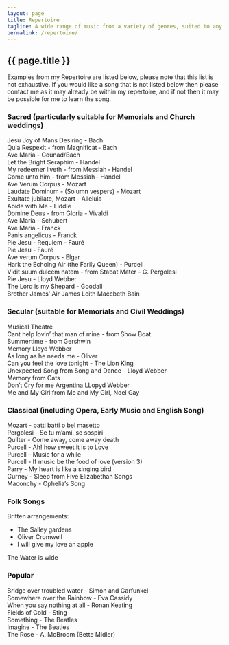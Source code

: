 ```yaml
---
layout: page
title: Repertoire
tagline: A wide range of music from a variety of genres, suited to any occasion
permalink: /repertoire/
---
```

## {{ page.title }}
Examples from my Repertoire are listed below, please note that this list is not exhaustive. If you would like a song that is not listed below then please contact me as it may already be within my repertoire, and if not then it may be possible for me to learn the song.

### Sacred (particularly suitable for Memorials and Church weddings)  
Jesu Joy of Mans Desiring - Bach  
Quia Respexit - from Magnificat - Bach  
Ave Maria - Gounad/Bach  
Let the Bright Seraphim - Handel  
My redeemer liveth - from Messiah - Handel  
Come unto him - from Messiah - Handel  
Ave Verum Corpus - Mozart  
Laudate Dominum - (Solumn vespers) - Mozart  
Exultate jubilate, Mozart - Alleluia  
Abide with Me - Liddle  
Domine Deus - from Gloria - Vivaldi  
Ave Maria - Schubert  
Ave Maria - Franck  
Panis angelicus - Franck  
Pie Jesu - Requiem - Fauré  
Pie Jesu - Fauré  
Ave verum Corpus - Elgar  
Hark the Echoing Air (the Farily Queen) - Purcell  
Vidit suum dulcem natem - from Stabat Mater - G. Pergolesi  
Pie Jesu - Lloyd Webber  
The Lord is my Shepard - Goodall  
Brother James’ Air James Leith Maccbeth Bain  
 
### Secular (suitable for Memorials and Civil Weddings)
Musical Theatre  
Cant help lovin’ that man of mine - from Show Boat  
Summertime - from Gershwin  
Memory Lloyd Webber  
As long as he needs me - Oliver  
Can you feel the love tonight - The Lion King  
Unexpected Song from Song and Dance - Lloyd Webber  
Memory from Cats  
Don’t Cry for me Argentina LLopyd Webber  
Me and My Girl from Me and My Girl, Noel Gay  
 
### Classical (including Opera, Early Music and English Song) 
Mozart - batti batti o bel masetto  
Pergolesi - Se tu m’ami, se sospiri  
Quilter - Come away, come away death  
Purcell - Ah! how sweet it is to Love  
Purcell - Music for a while  
Purcell - If music be the food of love (version 3)  
Parry - My heart is like a singing bird  
Gurney - Sleep from Five Elizabethan Songs  
Maconchy - Ophelia’s Song  

### Folk Songs 
Britten arrangements:
- The Salley gardens  
- Oliver Cromwell  
- I will give my love an apple  

The Water is wide  
 
### Popular 
Bridge over troubled water - Simon and Garfunkel  
Somewhere over the Rainbow - Eva Cassidy  
When you say nothing at all - Ronan Keating  
Fields of Gold - Sting  
Something - The Beatles  
Imagine - The Beatles  
The Rose - A. McBroom (Bette Midler)  